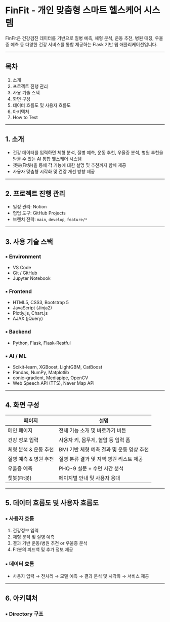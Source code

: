 # FinFit - 개인 맞춤형 스마트 헬스케어 시스템

FinFit은 건강검진 데이터를 기반으로 질병 예측, 체형 분석, 운동 추천, 병원 매칭, 우울증 예측 등 다양한 건강 서비스를 통합 제공하는 Flask 기반 웹 애플리케이션입니다.

---

## 목차
1. 소개  
2. 프로젝트 진행 관리  
3. 사용 기술 스택  
4. 화면 구성  
5. 데이터 흐름도 및 사용자 흐름도  
6. 아키텍처  
7. How to Test  

---

## 1. 소개

- 건강 데이터를 입력하면 체형 분석, 질병 예측, 운동 추천, 우울증 분석, 병원 추천을 받을 수 있는 AI 통합 헬스케어 시스템
- 챗봇(Fit봇)을 통해 각 기능에 대한 설명 및 추천까지 함께 제공
- 사용자 맞춤형 시각화 및 건강 개선 방향 제공

---

## 2. 프로젝트 진행 관리

- 일정 관리: Notion
- 협업 도구: GitHub Projects
- 브랜치 전략: `main`, `develop`, `feature/*`

---

## 3. 사용 기술 스택

### ▪ Environment
- VS Code
- Git / GitHub
- Jupyter Notebook

### ▪ Frontend
- HTML5, CSS3, Bootstrap 5
- JavaScript (Jinja2)
- Plotly.js, Chart.js
- AJAX (jQuery)

### ▪ Backend
- Python, Flask, Flask-Restful

### ▪ AI / ML
- Scikit-learn, XGBoost, LightGBM, CatBoost
- Pandas, NumPy, Matplotlib
- conic-gradient, Mediapipe, OpenCV
- Web Speech API (TTS), Naver Map API

---

## 4. 화면 구성

| 페이지 | 설명 |
|--------|------|
| 메인 페이지 | 전체 기능 소개 및 바로가기 버튼 |
| 건강 정보 입력 | 사용자 키, 몸무게, 혈압 등 입력 폼 |
| 체형 분석 & 운동 추천 | BMI 기반 체형 예측 결과 및 운동 영상 추천 |
| 질병 예측 & 병원 추천 | 질병 분류 결과 및 지역 병원 리스트 제공 |
| 우울증 예측 | PHQ-9 설문 + 수면 시간 분석 |
| 챗봇(Fit봇) | 페이지별 안내 및 사용자 응대 |

---

## 5. 데이터 흐름도 및 사용자 흐름도

### ▪ 사용자 흐름

1. 건강정보 입력  
2. 체형 분석 및 질병 예측  
3. 결과 기반 운동/병원 추천 or 우울증 분석  
4. Fit봇의 피드백 및 추가 정보 제공

### ▪ 데이터 흐름

- 사용자 입력 → 전처리 → 모델 예측 → 결과 분석 및 시각화 → 서비스 제공

---

## 6. 아키텍처

### ▪ Directory 구조

